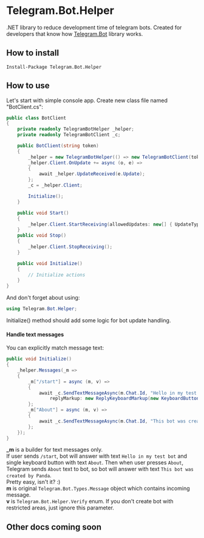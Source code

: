 # Telegram.Bot.Helper
.NET library to reduce development time of telegram bots.
Created for developers that know how [Telegram.Bot](https://github.com/TelegramBots/Telegram.Bot) library works.

## How to install
`Install-Package Telegram.Bot.Helper`

## How to use
Let's start with simple console app. Create new class file named "BotClient.cs":
```c#
public class BotClient
{
    private readonly TelegramBotHelper _helper;
    private readonly TelegramBotClient _c;

    public BotClient(string token)
    {
        _helper = new TelegramBotHelper(() => new TelegramBotClient(token));
        _helper.Client.OnUpdate += async (o, e) =>
        {
            await _helper.UpdateReceived(e.Update);
        };
        _c = _helper.Client;

        Initialize();
    }

    public void Start()
    {
        _helper.Client.StartReceiving(allowedUpdates: new[] { UpdateType.Message, UpdateType.CallbackQuery });
    }
    public void Stop()
    {
        _helper.Client.StopReceiving();
    }

    public void Initialize()
    {
        // Initialize actions
    }
}
```
And don't forget about using:
```c#
using Telegram.Bot.Helper;
```
Initialize() method should add some logic for bot update handling.
#### Handle text messages
You can explicitly match message text:
```c#
public void Initialize()
{
	_helper.Messages(_m =>
	{
		_m["/start"] = async (m, v) =>
		{
			await _c.SendTextMessageAsync(m.Chat.Id, "Hello in my test bot!",
				replyMarkup: new ReplyKeyboardMarkup(new KeyboardButton("About")));
		};
		_m["About"] = async (m, v) =>
		{
			await _c.SendTextMessageAsync(m.Chat.Id, "This bot was created by Panda.");
		};
	});
}
```
**_m** is a builder for text messages only.  
If user sends `/start`, bot will answer with text `Hello in my test bot` and single keyboard button with text `About`. Then when user presses `About`, Telegram sends `About` text to bot, so bot will answer with text `This bot was created by Panda`.  
Pretty easy, isn't it? :)  
**m** is original `Telegram.Bot.Types.Message` object which contains incoming message.  
**v** is `Telegram.Bot.Helper.Verify` enum. If you don't create bot with restricted areas, just ignore this parameter.
## Other docs coming soon
